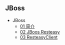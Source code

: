 ## JBoss
- JBoss
  - [01 简介](JBoss/01%20简介.md)
  - [02 JBoos Resteasy](JBoss/02%20JBoos%20Resteasy.md)
  - [03 ResteasyClient](JBoss/03%20ResteasyClient.md)
